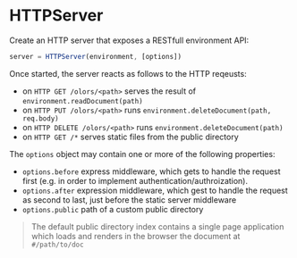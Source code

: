 # HTTPServer
Create an HTTP server that exposes a RESTfull environment API:

```js
server = HTTPServer(environment, [options])
```

Once started, the server reacts as follows to the HTTP reqeusts: 
- on `HTTP GET /olors/<path>` serves the result of `environment.readDocument(path)`
- on `HTTP PUT /olors/<path>` runs `environment.deleteDocument(path, req.body)`
- on `HTTP DELETE /olors/<path>` runs `environment.deleteDocument(path)`
- on `HTTP GET /*` serves static files from the public directory
  

The `options` object may contain one or more of the following properties:
- `options.before` express middleware, which gets to handle the request
  first (e.g. in order to implement authentication/authroization). 
- `options.after` expression middleware, which gest to handle the request
  as second to last, just before the static server middleware
- `options.public` path of a custom public directory

> The default public directory index contains a single page application
> which loads and renders in the browser the document at `#/path/to/doc`
  
